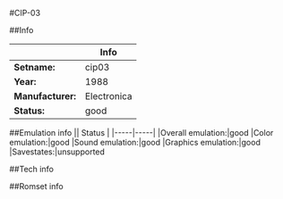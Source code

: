#CIP-03

##Info

||Info|
|-----|-----|
|**Setname:**|cip03
|**Year:**|1988
|**Manufacturer:**|Electronica
|**Status:**|good

##Emulation info
|| Status |
|-----|-----|
|Overall emulation:|good
|Color emulation:|good
|Sound emulation:|good
|Graphics emulation:|good
|Savestates:|unsupported

##Tech info

##Romset info

<!--- START OF EDITED COMMENT DO NOT TOUCH TEXT ABOVE-->
